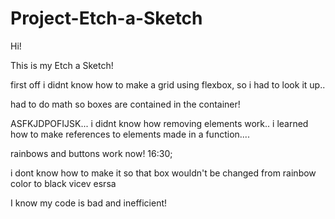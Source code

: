 # Project-Etch-a-Sketch

Hi! 

This is my Etch a Sketch!


first off i didnt know how to make a grid using flexbox, so i had to look it up..

had to do math so boxes are contained in the container!

ASFKJDPOFIJSK... i didnt know how removing elements work.. i learned how to make references to elements made in a function....

rainbows and buttons work now! 16:30;

i dont know how to make it so that box wouldn't be changed from rainbow color to black vicev esrsa

I know my code is bad and inefficient!
